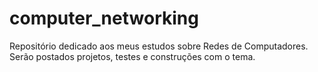 # computer_networking
Repositório dedicado aos meus estudos sobre Redes de Computadores. Serão postados projetos, testes e construções com o tema.
